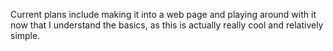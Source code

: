 Current plans include making it into a web page and playing around with it now that I understand the basics,
as this is actually really cool and relatively simple.
